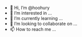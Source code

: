 - 👋 Hi, I’m @hoohury
- 👀 I’m interested in ...
- 🌱 I’m currently learning ...
- 💞️ I’m looking to collaborate on ...
- 📫 How to reach me ...

<!---
hoohury/hoohury is a ✨ special ✨ repository because its `README.md` (this file) appears on your GitHub profile.
You can click the Preview link to take a look at your changes.
--->
